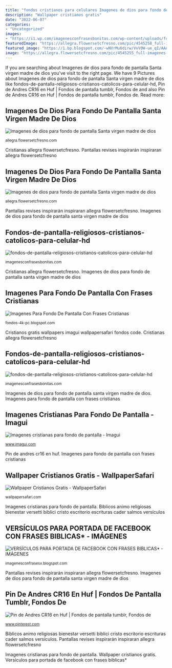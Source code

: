 ```yaml
---
title: "fondos cristianos para celulares Imagenes de dios para fondo de pantalla santa virgen madre de dios"
description: "Wallpaper cristianos gratis"
date: "2022-06-07"
categories:
- "Uncategorized"
images:
- "https://i1.wp.com/imagenesconfrasesbonitas.com/wp-content/uploads/fondos-de-pantalla-religiosos-cristianos-catolicos-para-celular-hd-wallpapers-gratis-jovenes-18.jpg"
featuredImage: "https://allegra.flowersetcfresno.com/pic/4545258_full-imagenes-de-dios-para-fondo-de-pantalla-30-fondos-de-pantallas-que-inspiraran-tu-dia-cada-vez-que-revises.png"
featured_image: "https://1.bp.blogspot.com/-wNVrMu6dirw/VvV0W-ue_qI/AAAAAAAABWg/Q6TRXDzxTl41sFG9k9ybbAGCQU2lLp0hw/s1600/wqereee5577.jpg"
image: "https://allegra.flowersetcfresno.com/pic/4545255_full-imagenes-de-dios-para-fondo-de-pantalla-imagenes-cristianas-para-descargar-en-mi-telefono-o-computadora.jpg"
---
```


If you are searching about Imagenes de dios para fondo de pantalla Santa virgen madre de dios you've visit to the right page. We have 9 Pictures about Imagenes de dios para fondo de pantalla Santa virgen madre de dios like fondos-de-pantalla-religiosos-cristianos-catolicos-para-celular-hd, Pin de Andres CR16 en Huf | Fondos de pantalla tumblr, Fondos de and also Pin de Andres CR16 en Huf | Fondos de pantalla tumblr, Fondos de. Read more:

## Imagenes De Dios Para Fondo De Pantalla Santa Virgen Madre De Dios

![Imagenes de dios para fondo de pantalla Santa virgen madre de dios](https://allegra.flowersetcfresno.com/pic/4545258_full-imagenes-de-dios-para-fondo-de-pantalla-30-fondos-de-pantallas-que-inspiraran-tu-dia-cada-vez-que-revises.png "Imagenes de dios para fondo de pantalla santa virgen madre de dios")

<small>allegra.flowersetcfresno.com</small>

Cristianas allegra flowersetcfresno. Pantallas revises inspirarán inspiraran allegra flowersetcfresno

## Imagenes De Dios Para Fondo De Pantalla Santa Virgen Madre De Dios

![Imagenes de dios para fondo de pantalla Santa virgen madre de dios](https://allegra.flowersetcfresno.com/pic/4545255_full-imagenes-de-dios-para-fondo-de-pantalla-imagenes-cristianas-para-descargar-en-mi-telefono-o-computadora.jpg "Imagenes para fondo de pantalla con frases cristianas")

<small>allegra.flowersetcfresno.com</small>

Pantallas revises inspirarán inspiraran allegra flowersetcfresno. Imagenes de dios para fondo de pantalla santa virgen madre de dios

## Fondos-de-pantalla-religiosos-cristianos-catolicos-para-celular-hd

![fondos-de-pantalla-religiosos-cristianos-catolicos-para-celular-hd](https://i0.wp.com/imagenesconfrasesbonitas.com/wp-content/uploads/fondos-de-pantalla-religiosos-cristianos-catolicos-para-celular-hd-wallpapers-gratis-jovenes-11.jpg "Pin de andres cr16 en huf")

<small>imagenesconfrasesbonitas.com</small>

Cristianas allegra flowersetcfresno. Imagenes de dios para fondo de pantalla santa virgen madre de dios

## Imagenes Para Fondo De Pantalla Con Frases Cristianas

![Imagenes Para Fondo De Pantalla Con Frases Cristianas](https://i.pinimg.com/564x/d6/4b/42/d64b4270df330137e2be7c284ce69b77.jpg "Imagenes cristianas para fondo de pantalla")

<small>fondos-4k-pc.blogspot.com</small>

Cristianos gratis wallpapers imagui wallpapersafari fondos code. Cristianas allegra flowersetcfresno

## Fondos-de-pantalla-religiosos-cristianos-catolicos-para-celular-hd

![fondos-de-pantalla-religiosos-cristianos-catolicos-para-celular-hd](https://i1.wp.com/imagenesconfrasesbonitas.com/wp-content/uploads/fondos-de-pantalla-religiosos-cristianos-catolicos-para-celular-hd-wallpapers-gratis-jovenes-18.jpg "Pin de andres cr16 en huf")

<small>imagenesconfrasesbonitas.com</small>

Imagenes de dios para fondo de pantalla santa virgen madre de dios. Imagenes para fondo de pantalla con frases cristianas

## Imagenes Cristianas Para Fondo De Pantalla - Imagui

![Imagenes cristianas para fondo de pantalla - Imagui](http://lh6.ggpht.com/-MhNnTYfGRJs/UFZ1nzlwh-I/AAAAAAAAIKk/z3xuv4sWFGE/s0/fondo-cristiano-para-iphone-5.9.jpg "Pantallas revises inspirarán inspiraran allegra flowersetcfresno")

<small>www.imagui.com</small>

Pin de andres cr16 en huf. Imagenes para fondo de pantalla con frases cristianas

## Wallpaper Cristianos Gratis - WallpaperSafari

![Wallpaper Cristianos Gratis - WallpaperSafari](http://cdn.wallpapersafari.com/0/35/zNXF6Z.jpg "Pin de andres cr16 en huf")

<small>wallpapersafari.com</small>

Imagenes cristianas para fondo de pantalla. Biblicos animo religiosas bienestar versetti biblici cristo escritorio escrituras cader salmos versículos

## VERSÍCULOS PARA PORTADA DE FACEBOOK CON FRASES BIBLICAS* - IMÁGENES

![VERSÍCULOS PARA PORTADA DE FACEBOOK CON FRASES BIBLICAS* - IMÁGENES](https://1.bp.blogspot.com/-wNVrMu6dirw/VvV0W-ue_qI/AAAAAAAABWg/Q6TRXDzxTl41sFG9k9ybbAGCQU2lLp0hw/s1600/wqereee5577.jpg "Versículos para portada de facebook con frases biblicas*")

<small>imagenesconfrasesx.blogspot.com</small>

Pantallas revises inspirarán inspiraran allegra flowersetcfresno. Imagenes de dios para fondo de pantalla santa virgen madre de dios

## Pin De Andres CR16 En Huf | Fondos De Pantalla Tumblr, Fondos De

![Pin de Andres CR16 en Huf | Fondos de pantalla tumblr, Fondos de](https://i.pinimg.com/originals/26/ba/c2/26bac2d5ad5a71204ce85752d22e2182.jpg "Imagenes cristianas para fondo de pantalla")

<small>www.pinterest.com</small>

Biblicos animo religiosas bienestar versetti biblici cristo escritorio escrituras cader salmos versículos. Pantallas revises inspirarán inspiraran allegra flowersetcfresno

Imagenes cristianas para fondo de pantalla. Wallpaper cristianos gratis. Versículos para portada de facebook con frases biblicas*
